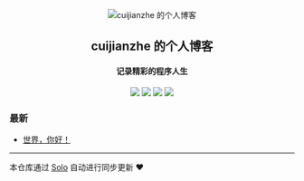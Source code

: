 <p align="center"><img alt="cuijianzhe 的个人博客" src="https://static.b3log.org/images/brand/solo-32.png"></p><h2 align="center">
cuijianzhe 的个人博客
</h2>

<h4 align="center">记录精彩的程序人生</h4>
<p align="center"><a title="cuijianzhe 的个人博客" target="_blank" href="https://github.com/cuijianzhe/solo-blog"><img src="https://img.shields.io/github/last-commit/cuijianzhe/solo-blog.svg?style=flat-square&color=FF9900"></a>
<a title="GitHub repo size in bytes" target="_blank" href="https://github.com/cuijianzhe/solo-blog"><img src="https://img.shields.io/github/repo-size/cuijianzhe/solo-blog.svg?style=flat-square"></a>
<a title="Solo Version" target="_blank" href="https://github.com/b3log/solo/releases"><img src="https://img.shields.io/badge/solo-3.6.5-f1e05a.svg?style=flat-square&color=blueviolet"></a>
<a title="Hits" target="_blank" href="https://github.com/b3log/hits"><img src="https://hits.b3log.org/cuijianzhe/solo-blog.svg"></a></p>

### 最新

* [世界，你好！](http://blog.cjzshilong.cn/hello-solo)



---

本仓库通过 [Solo](https://github.com/b3log/solo) 自动进行同步更新 ❤️ 